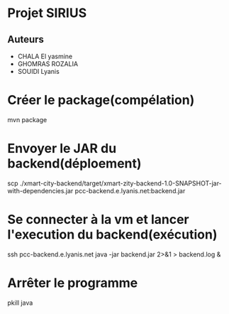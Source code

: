 # Projet SIRIUS

## Auteurs
- CHALA El yasmine
- GHOMRAS ROZALIA
- SOUIDI Lyanis

# Créer le package(compélation)
mvn package

# Envoyer le JAR du backend(déploement)
scp ./xmart-city-backend/target/xmart-zity-backend-1.0-SNAPSHOT-jar-with-dependencies.jar pcc-backend.e.lyanis.net:backend.jar

# Se connecter à la vm et lancer l'execution du backend(exécution)
ssh pcc-backend.e.lyanis.net
java -jar backend.jar 2>&1 > backend.log &

# Arrêter le programme
pkill java